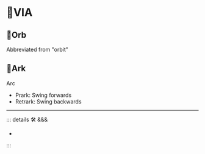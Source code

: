 # 🔻<via>VIA</via>

## 🔻<via>Orb</via>

Abbreviated from "orbit"

## 🔻<via>Ark</via>

Arc

- Prark: Swing forwards
- Retrark: Swing backwards

---

<!-- =================================================== -->
<!-- =================================================== -->
<!-- =================================================== -->
<!-- =================================================== -->
<!-- =================================================== -->
::: details 🛠 <dev>&&&</dev>

-

:::
